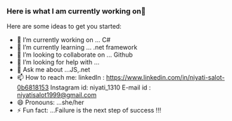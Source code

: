 ### Here is what I am currently working on👋


Here are some ideas to get you started:

- 🔭 I’m currently working on ... C#
- 🌱 I’m currently learning ... .net framework
- 👯 I’m looking to collaborate on ... Github
- 🤔 I’m looking for help with ...
- 💬 Ask me about ...JS,.net
- 📫 How to reach me: linkedIn : https://www.linkedin.com/in/niyati-salot-0b6818153
                      Instagram id: niyati_1310
                      E-mail id : niyatisalot1999@gmail.com
- 😄 Pronouns: ...she/her
- ⚡ Fun fact: ...Failure is the next step of success !!!

